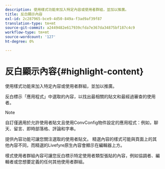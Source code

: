 ```yaml
---
description: 使用樣式功能來加入特定內容或使用者群組，並加以推廣。
title: 反白顯示內容
exl-id: 2c287965-bce9-4d50-849a-f3ad9af39f87
translation-type: tm+mt
source-git-commit: a2449482e617939cfda7e367da34875bf187c4c9
workflow-type: tm+mt
source-wordcount: '127'
ht-degree: 0%

---
```


# 反白顯示內容{#highlight-content}

使用樣式功能來加入特定內容或使用者群組，並加以推廣。

反白標示「應用程式」中選取的內容，以找出最相關的貼文和最經過審查的使用者。

>[!NOTE]
>
>自訂僅適用於允許使用者貼文且使用ConvConfig物件設定的應用程式：例如，聊天、留言、即時部落格、評論和字串。

提供內容功能可讓您關注選取的使用者貼文。 精選內容的樣式可能與頁面上的其他內容不同，而精選的Livefyre原生內容會顯示在編輯器上方。

樣式使用者群組內容可讓您反白標示特定使用者類型張貼的內容，例如協調者、編輯者或您想要定義的任何其他使用者群組。
